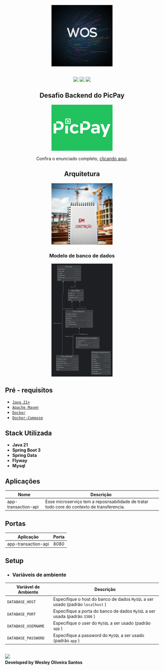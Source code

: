 <div align="center" width="100%">
    <img src="../asserts/logo-wos.jpg" alt="logo" width="200" height="auto" />
</div>

<br>

<div align="center">

![](https://img.shields.io/badge/Autor-Wesley%20Oliveira%20Santos-brightgreen)
![](https://img.shields.io/badge/Language-java-brightgreen)
![](https://img.shields.io/badge/Framework-springboot-brightgreen)

</div>

<div align="center">

  ## Desafio Backend do PicPay
  <img src="../asserts/picpay-logo.jpg" alt="logo" width="200" height="auto" />

  Confira o enunciado completo, [clicando aqui](./problem.md).

</div>

<div align="center">

  ## Arquitetura
  <img src="../asserts/em-construcao.jpg" alt="logo" width="200" height="auto" />

  ### Modelo de banco de dados
  <img src="../asserts/db-transactions.png" alt="logo" width="200" height="auto" />


</div>

##  Pré - requisitos

- [ `Java 21+` ](https://www.oracle.com/java/technologies/downloads/#java21)
- [ `Apache Maven`](https://maven.apache.org/download.cgi)
- [ `Docker` ](https://www.docker.com/)
- [ `Docker-Compose` ](https://docs.docker.com/compose/install/)

## Stack Utilizada
- **Java 21**
- **Spring Boot 3**
- **Spring Data**
- **Flyway**
- **Mysql**

## Aplicações
| Nome                | Descrição |
|---------------------|-------|
| app-transaction-api | Esse microserviço tem a reposnsabilidade de tratar todo core do contexto de transferencia. |

## Portas
| Aplicação          | Porta |
|--------------------|-------|
| app-transaction-api| 8080  |

## Setup

- ### Variáveis de ambiente

| Variável de Ambiente  | Descrição                                                                      |
|-----------------------|--------------------------------------------------------------------------------|
| `DATABASE_HOST`          | Especifique o host do banco de dados `MySQL` a ser usado (padrão `localhost` ) |
| `DATABASE_PORT`          | Especifique a porta do banco de dados `MySQL` a ser usada (padrão `3306` )     |
| `DATABASE_USERNAME`         | Especifique o user do `MySQL` a ser usado (padrão `app` )                |
| `DATABASE_PASSWORD`         | Especifique a password do `MySQL` a ser usado (padrão `app` )                  |

</br>
<a href="https://www.linkedin.com/in/wesleyosantos91/" target="_blank">
  <img src="https://img.shields.io/badge/LinkedIn-0077B5?style=for-the-badge&logo=linkedin&logoColor=white" target="_blank" />
</a>

</br>
<b>Developed by Wesley Oliveira Santos</b>